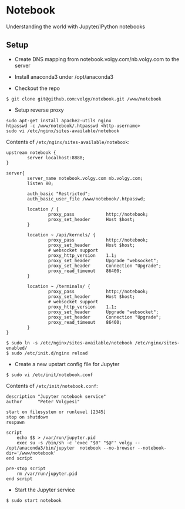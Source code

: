 # Notebook
Understanding the world with Jupyter/IPython notebooks

## Setup

- Create DNS mapping from notebook.volgy.com/nb.volgy.com to the server

- Install anaconda3 under /opt/anaconda3

- Checkout the repo

```
$ git clone git@github.com:volgy/notebook.git /www/notebook
```

- Setup reverse proxy

```
sudo apt-get install apache2-utils nginx
htpasswd -c /www/notebook/.htpasswd <http-username>
sudo vi /etc/nginx/sites-available/notebook
```

Contents of `/etc/nginx/sites-available/notebook`:

```
upstream notebook {
        server localhost:8888;
}

server{
        server_name notebook.volgy.com nb.volgy.com;
        listen 80;

        auth_basic "Restricted";
        auth_basic_user_file /www/notebook/.htpasswd;

        location / {
                proxy_pass            http://notebook;
                proxy_set_header      Host $host;
        }

        location ~ /api/kernels/ {
                proxy_pass            http://notebook;
                proxy_set_header      Host $host;
                # websocket support
                proxy_http_version    1.1;
                proxy_set_header      Upgrade "websocket";
                proxy_set_header      Connection "Upgrade";
                proxy_read_timeout    86400;
        }

        location ~ /terminals/ {
                proxy_pass            http://notebook;
                proxy_set_header      Host $host;
                # websocket support
                proxy_http_version    1.1;
                proxy_set_header      Upgrade "websocket";
                proxy_set_header      Connection "Upgrade";
                proxy_read_timeout    86400;
        }
}
```

```
$ sudo ln -s /etc/nginx/sites-available/notebook /etc/nginx/sites-enabled/
$ sudo /etc/init.d/nginx reload
```

- Create a new upstart config file for Jupyter

```
$ sudo vi /etc/init/notebook.conf
```

Contents of `/etc/init/notebook.conf`:

```
description "Jupyter notebook service"
author      "Peter Volgyesi"

start on filesystem or runlevel [2345]
stop on shutdown
respawn

script
    echo $$ > /var/run/jupyter.pid
    exec su -s /bin/sh -c 'exec "$0" "$@"' volgy -- /opt/anaconda3/bin/jupyter  notebook --no-browser --notebook-dir='/www/notebook'
end script

pre-stop script
    rm /var/run/jupyter.pid
end script
```

- Start the Jupyter service

```
$ sudo start notebook
```

